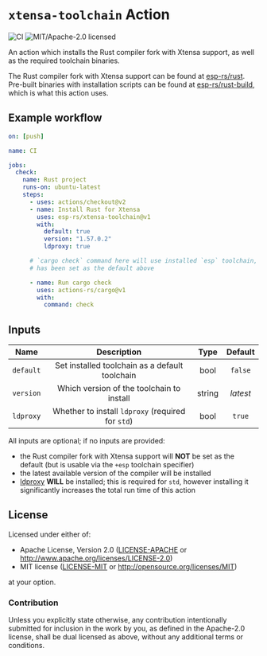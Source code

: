 # `xtensa-toolchain` Action

![CI](https://github.com/esp-rs/xtensa-toolchain/workflows/CI/badge.svg)
![MIT/Apache-2.0 licensed](https://img.shields.io/badge/license-MIT%2FApache--2.0-blue)

An action which installs the Rust compiler fork with Xtensa support, as well as the required toolchain binaries.

The Rust compiler fork with Xtensa support can be found at [esp-rs/rust]. Pre-built binaries with installation scripts can be found at [esp-rs/rust-build], which is what this action uses.

[esp-rs/rust]: https://github.com/esp-rs/rust
[esp-rs/rust-build]: https://github.com/esp-rs/rust

## Example workflow

```yaml
on: [push]

name: CI

jobs:
  check:
    name: Rust project
    runs-on: ubuntu-latest
    steps:
      - uses: actions/checkout@v2
      - name: Install Rust for Xtensa
        uses: esp-rs/xtensa-toolchain@v1
        with:
          default: true
          version: "1.57.0.2"
          ldproxy: true

      # `cargo check` command here will use installed `esp` toolchain, as it
      # has been set as the default above

      - name: Run cargo check
        uses: actions-rs/cargo@v1
        with:
          command: check
```

## Inputs

|   Name    |                    Description                    |  Type  | Default  |
| :-------: | :-----------------------------------------------: | :----: | :------: |
| `default` |  Set installed toolchain as a default toolchain   |  bool  | `false`  |
| `version` |     Which version of the toolchain to install     | string | _latest_ |
| `ldproxy` | Whether to install `ldproxy` (required for `std`) |  bool  |  `true`  |

All inputs are optional; if no inputs are provided:

- the Rust compiler fork with Xtensa support will **NOT** be set as the default (but is usable via the `+esp` toolchain specifier)
- the latest available version of the compiler will be installed
- [ldproxy](https://github.com/ivmarkov/embuild) **WILL** be installed; this is required for `std`, however installing it significantly increases the total run time of this action

## License

Licensed under either of:

- Apache License, Version 2.0 ([LICENSE-APACHE](LICENSE-APACHE) or http://www.apache.org/licenses/LICENSE-2.0)
- MIT license ([LICENSE-MIT](LICENSE-MIT) or http://opensource.org/licenses/MIT)

at your option.

### Contribution

Unless you explicitly state otherwise, any contribution intentionally submitted for inclusion in
the work by you, as defined in the Apache-2.0 license, shall be dual licensed as above, without
any additional terms or conditions.
